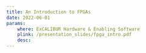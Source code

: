 ```yaml
---
title: An Introduction to FPGAs
date: 2022-06-01
params:
    where: ExCALIBUR Hardware & Enabling Software
    plink: /presentation_slides/fpga_intro.pdf
    desc:
---
```

